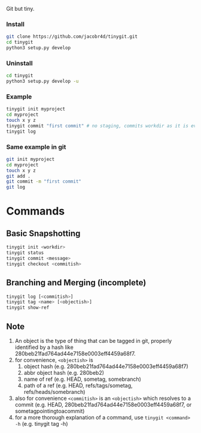 Git but tiny.

### Install

```bash
git clone https://github.com/jacobr4d/tinygit.git
cd tinygit
python3 setup.py develop
```

### Uninstall
```bash
cd tinygit
python3 setup.py develop -u
```

### Example

```bash
tinygit init myproject
cd myproject
touch x y z
tinygit commit "first commit" # no staging, commits workdir as it is every time
tinygit log
```

### Same example in git

```bash
git init myproject
cd myproject
touch x y z
git add .
git commit -m "first commit"
git log
```

# Commands

## Basic Snapshotting
```bash
tinygit init <workdir>
tinygit status
tinygit commit <message>
tinygit checkout <commitish>
```

## Branching and Merging (incomplete)
```bash
tinygit log [<commitish>]
tinygit tag <name> [<objectish>]
tinygit show-ref 
```

## Note
1. An object is the type of thing that can be tagged in git, properly identified by a hash like 280beb21fad764ad44e7158e0003eff4459a68f7.
1. for convenience, ```<objectish>``` is
    1. object hash (e.g. 280beb21fad764ad44e7158e0003eff4459a68f7)
    1. abbr object hash (e.g. 280beb2)
    1. name of ref (e.g. HEAD, sometag, somebranch)
    1. path of a ref (e.g. HEAD, refs/tags/sometag, refs/heads/somebranch)
1. also for convenience ```<commitish>``` is an ```<objectish>``` which resolves to a commit (e.g. HEAD, 280beb21fad764ad44e7158e0003eff4459a68f7, or sometagpointingtoacommit)
1. for a more thorough explanation of a command, use ```tinygit <command> -h``` (e.g. tinygit tag -h)